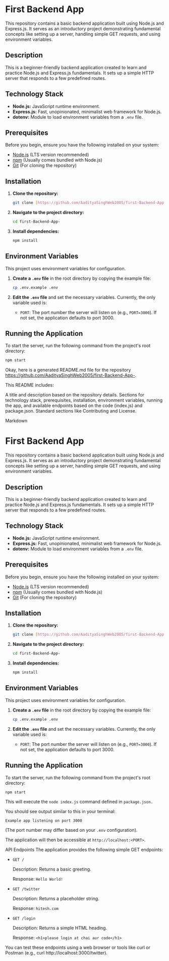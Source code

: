# First Backend App

This repository contains a basic backend application built using Node.js and Express.js. It serves as an introductory project demonstrating fundamental concepts like setting up a server, handling simple GET requests, and using environment variables.

## Description

This is a beginner-friendly backend application created to learn and practice Node.js and Express.js fundamentals. It sets up a simple HTTP server that responds to a few predefined routes.

## Technology Stack

* **Node.js:** JavaScript runtime environment.
* **Express.js:** Fast, unopinionated, minimalist web framework for Node.js.
* **dotenv:** Module to load environment variables from a `.env` file.

## Prerequisites

Before you begin, ensure you have the following installed on your system:

* [Node.js](https://nodejs.org/) (LTS version recommended)
* [npm](https://www.npmjs.com/) (Usually comes bundled with Node.js)
* [Git](https://git-scm.com/) (For cloning the repository)

## Installation

1.  **Clone the repository:**
    ```bash
    git clone [https://github.com/AadityaSinghWeb2005/first-Backend-App-.git](https://github.com/AadityaSinghWeb2005/first-Backend-App-.git)
    ```

2.  **Navigate to the project directory:**
    ```bash
    cd first-Backend-App-
    ```

3.  **Install dependencies:**
    ```bash
    npm install
    ```

## Environment Variables

This project uses environment variables for configuration.

1.  **Create a `.env` file** in the root directory by copying the example file:
    ```bash
    cp .env.example .env
    ```

2.  **Edit the `.env` file** and set the necessary variables. Currently, the only variable used is:
    * `PORT`: The port number the server will listen on (e.g., `PORT=3000`). If not set, the application defaults to port 3000.

## Running the Application

To start the server, run the following command from the project's root directory:

```bash
npm start
```
Okay, here is a generated README.md file for the repository https://github.com/AadityaSinghWeb2005/first-Backend-App-.

This README includes:

A title and description based on the repository details.
Sections for technology stack, prerequisites, installation, environment variables, running the app, and available endpoints based on the code (index.js) and package.json.
Standard sections like Contributing and License.
<!-- end list -->

Markdown

# First Backend App

This repository contains a basic backend application built using Node.js and Express.js. It serves as an introductory project demonstrating fundamental concepts like setting up a server, handling simple GET requests, and using environment variables.

## Description

This is a beginner-friendly backend application created to learn and practice Node.js and Express.js fundamentals. It sets up a simple HTTP server that responds to a few predefined routes.

## Technology Stack

* **Node.js:** JavaScript runtime environment.
* **Express.js:** Fast, unopinionated, minimalist web framework for Node.js.
* **dotenv:** Module to load environment variables from a `.env` file.

## Prerequisites

Before you begin, ensure you have the following installed on your system:

* [Node.js](https://nodejs.org/) (LTS version recommended)
* [npm](https://www.npmjs.com/) (Usually comes bundled with Node.js)
* [Git](https://git-scm.com/) (For cloning the repository)

## Installation

1.  **Clone the repository:**
    ```bash
    git clone [https://github.com/AadityaSinghWeb2005/first-Backend-App-.git](https://github.com/AadityaSinghWeb2005/first-Backend-App-.git)
    ```

2.  **Navigate to the project directory:**
    ```bash
    cd first-Backend-App-
    ```

3.  **Install dependencies:**
    ```bash
    npm install
    ```

## Environment Variables

This project uses environment variables for configuration.

1.  **Create a `.env` file** in the root directory by copying the example file:
    ```bash
    cp .env.example .env
    ```

2.  **Edit the `.env` file** and set the necessary variables. Currently, the only variable used is:
    * `PORT`: The port number the server will listen on (e.g., `PORT=3000`). If not set, the application defaults to port 3000.

## Running the Application

To start the server, run the following command from the project's root directory:

```bash
npm start
```
This will execute the `node index.js` command defined in `package.json.`

You should see output similar to this in your terminal:
```
Example app listening on port 3000
```
(The port number may differ based on your `.env` configuration).

The application will then be accessible at `http://localhost:<PORT>`.

API Endpoints
The application provides the following simple GET endpoints:

* `GET /`
  
  Description: Returns a basic greeting.
  
  Response: `Hello World!`

* `GET /twitter`
  
  Description: Returns a placeholder string.
  
  Response: `hitesh.com`

* `GET /login`
  
  Description: Returns a simple HTML heading.
  
  Response: `<h1>please login at chai aur code</h1>`
  
You can test these endpoints using a web browser or tools like curl or Postman (e.g., curl http://localhost:3000/twitter).
